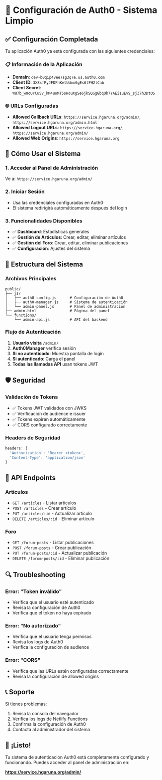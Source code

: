 # 🔐 Configuración de Auth0 - Sistema Limpio

## ✅ Configuración Completada

Tu aplicación Auth0 ya está configurada con las siguientes credenciales:

### 📋 Información de la Aplicación
- **Domain**: `dev-b0qip4vee7sg3q7e.us.auth0.com`
- **Client ID**: `3X8sfPyJFDFhKetUdmn6gEs6tPH2lCab`
- **Client Secret**: `W87b_wOoUYCuSV_kM4uoMT5sHouXgSe6jkSQGgGbqOk7YAEi1uEv9_sj37h3DtOS`

### 🌐 URLs Configuradas
- **Allowed Callback URLs**: `https://service.hgaruna.org/admin/`, `https://service.hgaruna.org/admin.html`
- **Allowed Logout URLs**: `https://service.hgaruna.org/`, `https://service.hgaruna.org/admin/`
- **Allowed Web Origins**: `https://service.hgaruna.org`

## 🚀 Cómo Usar el Sistema

### 1. Acceder al Panel de Administración
Ve a: `https://service.hgaruna.org/admin/`

### 2. Iniciar Sesión
- Usa las credenciales configuradas en Auth0
- El sistema redirigirá automáticamente después del login

### 3. Funcionalidades Disponibles
- ✅ **Dashboard**: Estadísticas generales
- ✅ **Gestión de Artículos**: Crear, editar, eliminar artículos
- ✅ **Gestión del Foro**: Crear, editar, eliminar publicaciones
- ✅ **Configuración**: Ajustes del sistema

## 🔧 Estructura del Sistema

### Archivos Principales
```
public/
├── js/
│   ├── auth0-config.js      # Configuración de Auth0
│   ├── auth0-manager.js     # Sistema de autenticación
│   └── admin-panel.js       # Panel de administración
├── admin.html               # Página del panel
└── functions/
    └── admin-api.js         # API del backend
```

### Flujo de Autenticación
1. **Usuario visita** `/admin/`
2. **Auth0Manager** verifica sesión
3. **Si no autenticado**: Muestra pantalla de login
4. **Si autenticado**: Carga el panel
5. **Todas las llamadas API** usan tokens JWT

## 🛡️ Seguridad

### Validación de Tokens
- ✅ Tokens JWT validados con JWKS
- ✅ Verificación de audience e issuer
- ✅ Tokens expiran automáticamente
- ✅ CORS configurado correctamente

### Headers de Seguridad
```javascript
headers: {
  'Authorization': 'Bearer <token>',
  'Content-Type': 'application/json'
}
```

## 📝 API Endpoints

### Artículos
- `GET /articles` - Listar artículos
- `POST /articles` - Crear artículo
- `PUT /articles/:id` - Actualizar artículo
- `DELETE /articles/:id` - Eliminar artículo

### Foro
- `GET /forum-posts` - Listar publicaciones
- `POST /forum-posts` - Crear publicación
- `PUT /forum-posts/:id` - Actualizar publicación
- `DELETE /forum-posts/:id` - Eliminar publicación

## 🔍 Troubleshooting

### Error: "Token inválido"
- Verifica que el usuario esté autenticado
- Revisa la configuración de Auth0
- Verifica que el token no haya expirado

### Error: "No autorizado"
- Verifica que el usuario tenga permisos
- Revisa los logs de Auth0
- Verifica la configuración de audience

### Error: "CORS"
- Verifica que las URLs estén configuradas correctamente
- Revisa la configuración de allowed origins

## 📞 Soporte

Si tienes problemas:
1. Revisa la consola del navegador
2. Verifica los logs de Netlify Functions
3. Confirma la configuración de Auth0
4. Contacta al administrador del sistema

## 🎉 ¡Listo!

Tu sistema de autenticación Auth0 está completamente configurado y funcionando. Puedes acceder al panel de administración en:

**https://service.hgaruna.org/admin/** 